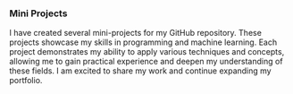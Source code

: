 ### Mini Projects
 
I have created several mini-projects for my GitHub repository. These projects showcase my skills in programming and machine learning. Each project demonstrates my ability to apply various techniques and concepts, allowing me to gain practical experience and deepen my understanding of these fields. I am excited to share my work and continue expanding my portfolio.
